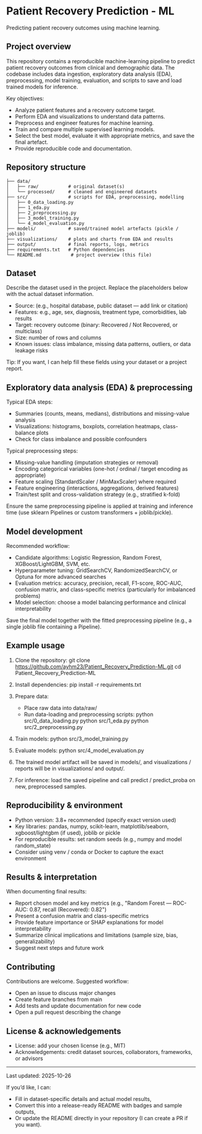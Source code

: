 # Patient Recovery Prediction - ML

Predicting patient recovery outcomes using machine learning.

## Project overview

This repository contains a reproducible machine-learning pipeline to predict patient recovery outcomes from clinical and demographic data. The codebase includes data ingestion, exploratory data analysis (EDA), preprocessing, model training, evaluation, and scripts to save and load trained models for inference.

Key objectives:
- Analyze patient features and a recovery outcome target.
- Perform EDA and visualizations to understand data patterns.
- Preprocess and engineer features for machine learning.
- Train and compare multiple supervised learning models.
- Select the best model, evaluate it with appropriate metrics, and save the final artefact.
- Provide reproducible code and documentation.

## Repository structure

```
├── data/
│   ├── raw/           # original dataset(s)
│   └── processed/     # cleaned and engineered datasets
├── src/               # scripts for EDA, preprocessing, modelling
│   ├── 0_data_loading.py
│   ├── 1_eda.py
│   ├── 2_preprocessing.py
│   ├── 3_model_training.py
│   └── 4_model_evaluation.py
├── models/            # saved/trained model artefacts (pickle / joblib)
├── visualizations/    # plots and charts from EDA and results
├── output/            # final reports, logs, metrics
├── requirements.txt   # Python dependencies
└── README.md           # project overview (this file)
```

## Dataset

Describe the dataset used in the project. Replace the placeholders below with the actual dataset information.

- Source: (e.g., hospital database, public dataset — add link or citation)
- Features: e.g., age, sex, diagnosis, treatment type, comorbidities, lab results
- Target: recovery outcome (binary: Recovered / Not Recovered, or multiclass)
- Size: number of rows and columns
- Known issues: class imbalance, missing data patterns, outliers, or data leakage risks

Tip: If you want, I can help fill these fields using your dataset or a project report.

## Exploratory data analysis (EDA) & preprocessing

Typical EDA steps:
- Summaries (counts, means, medians), distributions and missing-value analysis
- Visualizations: histograms, boxplots, correlation heatmaps, class-balance plots
- Check for class imbalance and possible confounders

Typical preprocessing steps:
- Missing-value handling (imputation strategies or removal)
- Encoding categorical variables (one-hot / ordinal / target encoding as appropriate)
- Feature scaling (StandardScaler / MinMaxScaler) where required
- Feature engineering (interactions, aggregations, derived features)
- Train/test split and cross-validation strategy (e.g., stratified k-fold)

Ensure the same preprocessing pipeline is applied at training and inference time (use sklearn Pipelines or custom transformers + joblib/pickle).

## Model development

Recommended workflow:
- Candidate algorithms: Logistic Regression, Random Forest, XGBoost/LightGBM, SVM, etc.
- Hyperparameter tuning: GridSearchCV, RandomizedSearchCV, or Optuna for more advanced searches
- Evaluation metrics: accuracy, precision, recall, F1-score, ROC-AUC, confusion matrix, and class-specific metrics (particularly for imbalanced problems)
- Model selection: choose a model balancing performance and clinical interpretability

Save the final model together with the fitted preprocessing pipeline (e.g., a single joblib file containing a Pipeline).

## Example usage

1. Clone the repository:
   git clone https://github.com/ayhm23/Patient_Recovery_Prediction-ML.git
   cd Patient_Recovery_Prediction-ML

2. Install dependencies:
   pip install -r requirements.txt

3. Prepare data:
   - Place raw data into data/raw/
   - Run data-loading and preprocessing scripts:
     python src/0_data_loading.py
     python src/1_eda.py
     python src/2_preprocessing.py

4. Train models:
   python src/3_model_training.py

5. Evaluate models:
   python src/4_model_evaluation.py

6. The trained model artifact will be saved in models/, and visualizations / reports will be in visualizations/ and output/.

7. For inference: load the saved pipeline and call predict / predict_proba on new, preprocessed samples.

## Reproducibility & environment

- Python version: 3.8+ recommended (specify exact version used)
- Key libraries: pandas, numpy, scikit-learn, matplotlib/seaborn, xgboost/lightgbm (if used), joblib or pickle
- For reproducible results: set random seeds (e.g., numpy and model random_state)
- Consider using venv / conda or Docker to capture the exact environment

## Results & interpretation

When documenting final results:
- Report chosen model and key metrics (e.g., "Random Forest — ROC-AUC: 0.87, recall (Recovered): 0.82")
- Present a confusion matrix and class-specific metrics
- Provide feature importance or SHAP explanations for model interpretability
- Summarize clinical implications and limitations (sample size, bias, generalizability)
- Suggest next steps and future work

## Contributing

Contributions are welcome. Suggested workflow:
- Open an issue to discuss major changes
- Create feature branches from main
- Add tests and update documentation for new code
- Open a pull request describing the change

## License & acknowledgements

- License: add your chosen license (e.g., MIT)
- Acknowledgements: credit dataset sources, collaborators, frameworks, or advisors

---

Last updated: 2025-10-26

If you’d like, I can:
- Fill in dataset-specific details and actual model results,
- Convert this into a release-ready README with badges and sample outputs,
- Or update the README directly in your repository (I can create a PR if you want).